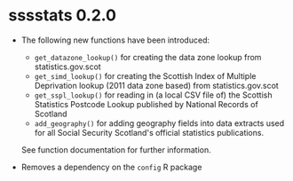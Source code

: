 # sssstats 0.2.0

* The following new functions have been introduced:

  * `get_datazone_lookup()` for creating the data zone lookup from statistics.gov.scot
  * `get_simd_lookup()` for creating the Scottish Index of Multiple Deprivation lookup (2011 data zone based) from statistics.gov.scot
  * `get_sspl_lookup()` for reading in (a local CSV file of) the Scottish Statistics Postcode Lookup published by National Records of Scotland
  * `add_geography()` for adding geography fields into data extracts used for all Social Security Scotland's official statistics publications.
  
  See function documentation for further information.
  
* Removes a dependency on the `config` R package
